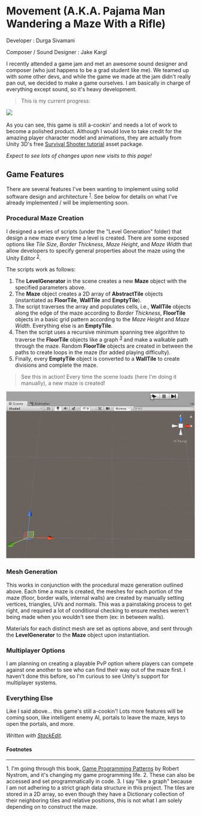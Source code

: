 # Movement (A.K.A. Pajama Man Wandering a Maze With a Rifle)
Developer
: Durga Sivamani

Composer / Sound Designer
: Jake Kargl

I recently attended a game jam and met an awesome sound designer and composer (who just happens to be a grad student like me). We teamed up with some other devs, and while the game we made at the jam didn't really pan out, we decided to make a game ourselves. I am basically in charge of everything except sound, so it's heavy development.

>This is my current progress:

![](Gifs/movement_status_11-19-19.gif)

As you can see, this game is still a-cookin' and needs a lot of work to become a polished product. Although I would love to take credit for the amazing player character model and animations, they are actually from Unity 3D's free [Survival Shooter tutorial](https://learn.unity.com/project/survival-shooter-tutorial) asset package. 

*Expect to see lots of changes upon new visits to this page!*
   
## Game Features
There are several features I've been wanting to implement using solid software design and architecture <sup>[1](#1)</sup>. See below for details on what I've already implemented / will be implementing soon.

### Procedural Maze Creation
I designed a series of scripts (under the "Level Generation" folder) that design a new maze every time a level is created. There are some exposed options like *Tile Size*, *Border Thickness*, *Maze Height*, and *Maze Width* that allow developers to specify general properties about the maze using the Unity Editor <sup>[2](#2)</sup>.

The scripts work as follows:
1. The **LevelGenerator** in the scene creates a new **Maze** object with the specified parameters above.
2. The **Maze** object creates a 2D array of **AbstractTile** objects (instantiated as **FloorTile**, **WallTile** and **EmptyTile**).
3. The script traverses the array and populates cells, i.e., **WallTile** objects along the edge of the maze according to *Border Thickness*, **FloorTile** objects in a basic grid pattern according to the *Maze Height* and *Maze Width*. Everything else is an **EmptyTile**.
4. Then the script uses a recursive minimum spanning tree algorithm to traverse the **FloorTile** objects like a graph <sup>[3](#3)</sup> and make a walkable path through the maze. Random **FloorTile** objects are created in between the paths to create loops in the maze (for added playing difficulty).
5. Finally, every **EmptyTile** object is converted to a **WallTile** to create divisions and complete the maze.

>See this in action! Every time the scene loads (here I'm doing it manually), a new maze is created!

![](Gifs/maze_generation.gif)

### Mesh Generation
This works in conjunction with the procedural maze generation outlined above. Each time a maze is created, the meshes for each portion of the maze (floor, border walls, internal walls) are created by manually setting vertices, triangles, UVs and normals. This was a painstaking process to get right, and required a lot of conditional checking to ensure meshes weren't being made when you wouldn't see them (ex: in between walls).

Materials for each distinct mesh are set as options above, and sent through the **LevelGenerator** to the **Maze** object upon instantiation.


### Multiplayer Options
I am planning on creating a playable PvP option where players can compete against one another to see who can find their way out of the maze first. I haven't done this before, so I'm curious to see Unity's support for multiplayer systems.

### Everything Else
Like I said above... this game's still a-cookin'! Lots more features will be coming soon, like intelligent enemy AI, portals to leave the maze, keys to open the portals, and more.

*Written with [StackEdit](https://stackedit.io/).*

#### Footnotes
---
<a name="#1">1.</a> I'm going through this book, [Game Programming Patterns](https://gameprogrammingpatterns.com/) by Robert Nystrom, and it's changing my game programming life.
<a name="#2">2.</a> These can also be accessed and set programmatically in code.
<a name="#3">3.</a> I say "like a graph" because I am not adhering to a strict graph data structure in this project. The tiles are stored in a 2D array, so even though they have a Dictionary collection of their neighboring tiles and relative positions, this is not what I am solely depending on to construct the maze.
